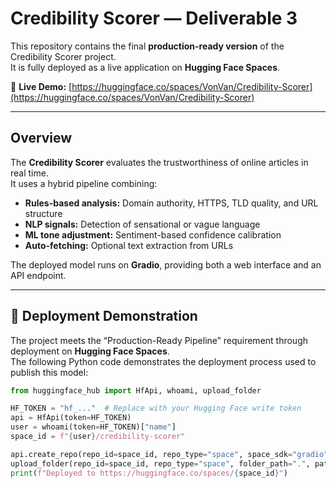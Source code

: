 # Credibility Scorer — Deliverable 3

This repository contains the final **production-ready version** of the Credibility Scorer project.  
It is fully deployed as a live application on **Hugging Face Spaces**.

🔗 **Live Demo:** [https://huggingface.co/spaces/VonVan/Credibility-Scorer](https://huggingface.co/spaces/VonVan/Credibility-Scorer)

---

## Overview

The **Credibility Scorer** evaluates the trustworthiness of online articles in real time.  
It uses a hybrid pipeline combining:

- **Rules-based analysis:** Domain authority, HTTPS, TLD quality, and URL structure  
- **NLP signals:** Detection of sensational or vague language  
- **ML tone adjustment:** Sentiment-based confidence calibration  
- **Auto-fetching:** Optional text extraction from URLs  

The deployed model runs on **Gradio**, providing both a web interface and an API endpoint.

---

## 🚀 Deployment Demonstration

The project meets the “Production-Ready Pipeline” requirement through deployment on **Hugging Face Spaces**.  
The following Python code demonstrates the deployment process used to publish this model:

```python
from huggingface_hub import HfApi, whoami, upload_folder

HF_TOKEN = "hf_..."  # Replace with your Hugging Face write token
api = HfApi(token=HF_TOKEN)
user = whoami(token=HF_TOKEN)["name"]
space_id = f"{user}/credibility-scorer"

api.create_repo(repo_id=space_id, repo_type="space", space_sdk="gradio", exist_ok=True)
upload_folder(repo_id=space_id, repo_type="space", folder_path=".", path_in_repo=".")
print(f"Deployed to https://huggingface.co/spaces/{space_id}")